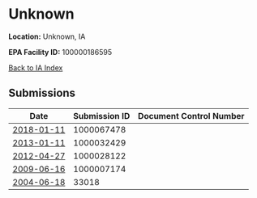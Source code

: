 # Unknown

**Location:** Unknown, IA

**EPA Facility ID:** 100000186595

[Back to IA Index](../../index.md)

## Submissions

| Date | Submission ID | Document Control Number |
|------|--------------|-------------------------|
| [2018-01-11](submissions/1000067478.md) | 1000067478 |  |
| [2013-01-11](submissions/1000032429.md) | 1000032429 |  |
| [2012-04-27](submissions/1000028122.md) | 1000028122 |  |
| [2009-06-16](submissions/1000007174.md) | 1000007174 |  |
| [2004-06-18](submissions/33018.md) | 33018 |  |
